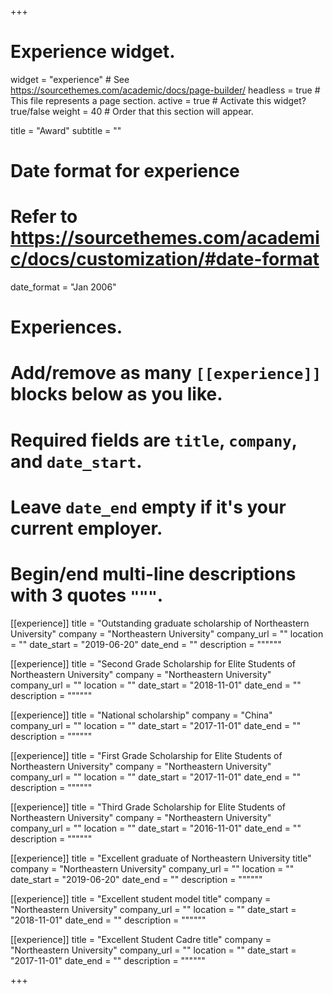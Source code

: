 +++
# Experience widget.
widget = "experience"  # See https://sourcethemes.com/academic/docs/page-builder/
headless = true  # This file represents a page section.
active = true  # Activate this widget? true/false
weight = 40  # Order that this section will appear.

title = "Award"
subtitle = ""

# Date format for experience
#   Refer to https://sourcethemes.com/academic/docs/customization/#date-format
date_format = "Jan 2006"

# Experiences.
#   Add/remove as many `[[experience]]` blocks below as you like.
#   Required fields are `title`, `company`, and `date_start`.
#   Leave `date_end` empty if it's your current employer.
#   Begin/end multi-line descriptions with 3 quotes `"""`.


[[experience]]
  title = "Outstanding graduate scholarship of Northeastern University"
  company = "Northeastern University"
  company_url = ""
  location = ""
  date_start = "2019-06-20"
  date_end = ""
  description = """"""
 
[[experience]]
  title = "Second Grade Scholarship for Elite Students of Northeastern University"
  company = "Northeastern University"
  company_url = ""
  location = ""
  date_start = "2018-11-01"
  date_end = ""
  description = """"""

[[experience]]
  title = "National scholarship"
  company = "China"
  company_url = ""
  location = ""
  date_start = "2017-11-01"
  date_end = ""
  description = """"""

[[experience]]
  title = "First Grade Scholarship for Elite Students of Northeastern University"
  company = "Northeastern University"
  company_url = ""
  location = ""
  date_start = "2017-11-01"
  date_end = ""
  description = """"""
   
 [[experience]]
  title = "Third Grade Scholarship for Elite Students of Northeastern University"
  company = "Northeastern University"
  company_url = ""
  location = ""
  date_start = "2016-11-01"
  date_end = ""
  description = """"""
  
  
 
  
  
 [[experience]]
  title = "Excellent graduate of Northeastern University title"
  company = "Northeastern University"
  company_url = ""
  location = ""
  date_start = "2019-06-20"
  date_end = ""
  description = """"""
  
 [[experience]]
  title = "Excellent student model title"
  company = "Northeastern University"
  company_url = ""
  location = ""
  date_start = "2018-11-01"
  date_end = ""
  description = """"""
  
 [[experience]]
  title = "Excellent Student Cadre title"
  company = "Northeastern University"
  company_url = ""
  location = ""
  date_start = "2017-11-01"
  date_end = ""
  description = """"""

+++
